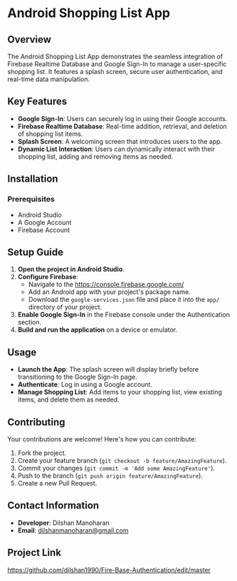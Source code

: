 # Android Shopping List App

## Overview
The Android Shopping List App demonstrates the seamless integration of Firebase Realtime Database and Google Sign-In to manage a user-specific shopping list. It features a splash screen, secure user authentication, and real-time data manipulation.

## Key Features
- **Google Sign-In**: Users can securely log in using their Google accounts.
- **Firebase Realtime Database**: Real-time addition, retrieval, and deletion of shopping list items.
- **Splash Screen**: A welcoming screen that introduces users to the app.
- **Dynamic List Interaction**: Users can dynamically interact with their shopping list, adding and removing items as needed.

## Installation

### Prerequisites
- Android Studio
- A Google Account
- Firebase Account

## Setup Guide
1. **Open the project in Android Studio**.
2. **Configure Firebase**:
   - Navigate to the https://console.firebase.google.com/
   - Add an Android app with your project's package name.
   - Download the `google-services.json` file and place it into the `app/` directory of your project.
3. **Enable Google Sign-In** in the Firebase console under the Authentication section.
4. **Build and run the application** on a device or emulator.

## Usage
- **Launch the App**: The splash screen will display briefly before transitioning to the Google Sign-In page.
- **Authenticate**: Log in using a Google account.
- **Manage Shopping List**: Add items to your shopping list, view existing items, and delete them as needed.

## Contributing
Your contributions are welcome! Here's how you can contribute:
1. Fork the project.
2. Create your feature branch (`git checkout -b feature/AmazingFeature`).
3. Commit your changes (`git commit -m 'Add some AmazingFeature'`).
4. Push to the branch (`git push origin feature/AmazingFeature`).
5. Create a new Pull Request.


## Contact Information
- **Developer**: Dilshan Manoharan
- **Email**: dilshanmanoharan@gmail.com

## Project Link
https://github.com/dilshan1990/Fire-Base-Authentication/edit/master







